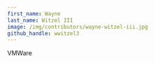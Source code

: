 ```yaml
---
first_name: Wayne
last_name: Witzel III
image: /img/contributors/wayne-witzel-iii.jpg
github_handle: wwitzel3
---
```

VMWare
